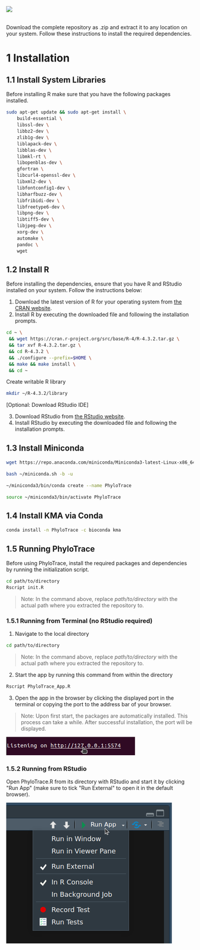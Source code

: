 <picture>
    <source media="(prefers-color-scheme: light)" srcset="www/PhyloTrace_bw.png">
    <source media="(prefers-color-scheme: dark)" srcset="www/PhyloTrace.png">    
    <img src= "www/">
</picture>

##

Download the complete repository as .zip and extract it to any location on your system.
Follow these instructions to install the required dependencies.

# 1 Installation

## 1.1 Install System Libraries

Before installing R make sure that you have the following packages installed.

```bash
sudo apt-get update && sudo apt-get install \
    build-essential \
    libssl-dev \
    libbz2-dev \
    zlib1g-dev \
    liblapack-dev \
    libblas-dev \
    libmkl-rt \
    libopenblas-dev \
    gfortran \
    libcurl4-openssl-dev \
    libxml2-dev \
    libfontconfig1-dev \
    libharfbuzz-dev \
    libfribidi-dev \
    libfreetype6-dev \
    libpng-dev \
    libtiff5-dev \
    libjpeg-dev \
    xorg-dev \
    automake \
    pandoc \
    wget
```


## 1.2 Install R

Before installing the dependencies, ensure that you have R and RStudio installed on your system. Follow the instructions below:

1. Download the latest version of R for your operating system from [the CRAN website](https://cran.r-project.org/).
2. Install R by executing the downloaded file and following the installation prompts.

```bash
cd ~ \
 && wget https://cran.r-project.org/src/base/R-4/R-4.3.2.tar.gz \
 && tar xvf R-4.3.2.tar.gz \
 && cd R-4.3.2 \
 && ./configure --prefix=$HOME \
 && make && make install \
 && cd ~
```

Create writable R library 
```bash
mkdir ~/R-4.3.2/library
```

[Optional: Download RStudio IDE]

3. Download RStudio from [the RStudio website](https://rstudio.com/products/rstudio/download/).
4. Install RStudio by executing the downloaded file and following the installation prompts.


## 1.3 Install Miniconda

```bash
wget https://repo.anaconda.com/miniconda/Miniconda3-latest-Linux-x86_64.sh -O ~/miniconda.sh 
```
```bash
bash ~/miniconda.sh -b -u
```
```bash
~/miniconda3/bin/conda create --name PhyloTrace
```

```bash
source ~/miniconda3/bin/activate PhyloTrace
```

## 1.4 Install KMA via Conda

```bash
conda install -n PhyloTrace -c bioconda kma
```

## 1.5 Running PhyloTrace

Before using PhyloTrace, install the required packages and dependencies by running the initialization script.
```bash
cd path/to/directory
Rscript init.R
```
>Note: In the command above, replace *path/to/directory* with the actual path where you extracted the repository to.

### 1.5.1 Running from Terminal (no RStudio required)

1. Navigate to the local directory
```bash
cd path/to/directory
```
>Note: In the command above, replace *path/to/directory* with the actual path where you extracted the repository to.

2. Start the app by running this command from within the directory
```bash
Rscript PhyloTrace_App.R
```

3. Open the app in the browser by clicking the displayed port in the terminal or copying the port to the address bar of your browser.

>Note: Upon first start, the packages are automatically installed. This process can take a while. After successful installation, the port will be displayed.  

![My Image](www/terminal_start.png)   

### 1.5.2 Running from RStudio

Open PhyloTrace.R from its directory with RStudio and start it by clicking "Run App" (make sure to tick "Run External" to open it in the default browser).

![My Image](www/run_external.png)
